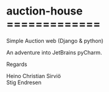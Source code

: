 <h1> auction-house <br>
============= </h1>

Simple Auction web (Django &amp; python)

An adventure into JetBrains pyCharm. 

Regards 

Heino Christian Sirviö <br>
Stig Endresen

